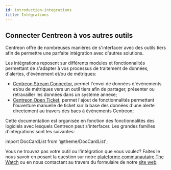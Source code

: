 ```yaml
---
id: introduction-integrations
title: Intégrations
---
```


## Connecter Centreon à vos autres outils

Centreon offre de nombreuses manières de s'interfacer avec des outils tiers afin
de permettre une parfaite intégration avec d'autres solutions.

Les intégrations reposent sur différents modules et fonctionnalités permettant de 
s'adapter à vos processus de traitement de données, d'alertes, d'événement et/ou 
de métriques: 

- [Centreon Stream Connector](https://github.com/centreon/centreon-stream-connector-scripts), 
permet l'envoi de données d'événements et/ou de métriques vers un outil tiers afin 
de partager, présenter ou retravailler les données dans un système annexe;
- [Centreon Open Ticket](../alerts-notifications/ticketing.md), permet 
l'ajout de fonctionnalités permettant l'ouverture manuelle de ticket sur la base des 
données d'une alerte directement au travers des bacs à événements Centreon;

Cette documentation est organisée en fonction des fonctionnalités des logiciels avec 
lesquels Centreon peut s'interfacer. Les grandes familles d'intégrations sont les 
suivantes: 

import DocCardList from '@theme/DocCardList';

<DocCardList />

Vous ne trouvez pas votre outil ou l'intégration que vous voulez? Faites le nous 
savoir en posant la question sur notre [plateforme communautaire The Watch](https://thewatch.centreon.com/) ou en 
nous contactant au travers du formulaire de notre [site web](https://www.centreon.com/nous-contacter/).
